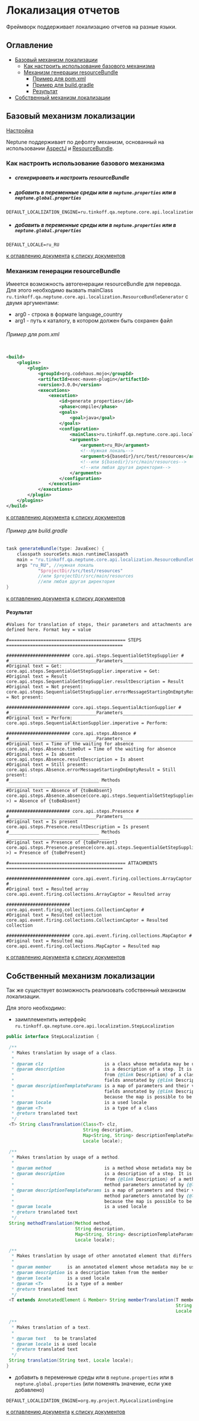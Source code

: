 # Локализация отчетов

Фреймворк поддерживает локализацию отчетов на разные языки.

## Оглавление
  - [Базовый механизм локализации](#Базовый-механизм-локализации)
    - [Как настроить использование базового механизма](#Как-настроить-использование-базового-механизма)
    - [Механизм генерации resourceBundle](#Механизм-генерации-resourceBundle)
      - [Пример для pom.xml](#Пример-для-pomxml)
      - [Пример для build.gradle](#Пример-для-buildgradle)
      - [Результат](#Результат)
  - [Собственный механизм локализации](#Собственный-механизм-локализации)

## Базовый механизм локализации

[Настройка](./SETTINGS.MD#Локализация)

Neptune поддерживает по дефолту механизм, основанный на
использовании [AspectJ](https://www.eclipse.org/aspectj/doc/released/index.html)
и [ResourceBundle](https://docs.oracle.com/en/java/javase/11/docs/api/java.base/java/util/ResourceBundle.html).

### Как настроить использование базового механизма

- ##### сгенерировать и настроить resourceBundle

- ##### добавить в переменные среды или в `neptune.properties` или в `neptune.global.properties`

```properties
DEFAULT_LOCALIZATION_ENGINE=ru.tinkoff.qa.neptune.core.api.localization.LocalizationByResourceBundle
```

- ##### добавить в переменные среды или в `neptune.properties` или в `neptune.global.properties`

```properties
DEFAULT_LOCALE=ru_RU
```

[к оглавлению документа](#Оглавление) [к списку документов](README.MD#Оглавление)

### Механизм генерации resourceBundle

Имеется возможность автогенерации resourceBundle для перевода. Для этого необходимо вызвать
mainClass `ru.tinkoff.qa.neptune.core.api.localization.ResourceBundleGenerator` с двумя аргументами:

- arg0 - строка в формате language_country
- arg1 - путь к каталогу, в котором должен быть сохранен файл

###### Пример для pom.xml

```xml

<build>
    <plugins>
        <plugin>
            <groupId>org.codehaus.mojo</groupId>
            <artifactId>exec-maven-plugin</artifactId>
            <version>3.0.0</version>
            <executions>
                <execution>
                    <id>generate properties</id>
                    <phase>compile</phase>
                    <goals>
                        <goal>java</goal>
                    </goals>
                    <configuration>
                        <mainClass>ru.tinkoff.qa.neptune.core.api.localization.ResourceBundleGenerator</mainClass>
                        <arguments>
                            <argument>ru_RU</argument>
                            <!--Нужная локаль-->
                            <argument>${basedir}/src/test/resources</argument>
                            <!--или ${basedir}/src/main/resources-->
                            <!--или любая другая директория-->
                        </arguments>
                    </configuration>
                </execution>
            </executions>
        </plugin>
    </plugins>
</build>            
```
[к оглавлению документа](#Оглавление) [к списку документов](README.MD#Оглавление)

###### Пример для build.gradle

```groovy
task generateBundle(type: JavaExec) {
    classpath sourceSets.main.runtimeClasspath
    main = "ru.tinkoff.qa.neptune.core.api.localization.ResourceBundleGenerator"
    args "ru_RU", //нужная локаль
            "$projectDir/src/test/resources"
            //или $projectDir/src/main/resources
            //или любая другая директория
}
```

[к оглавлению документа](#Оглавление) [к списку документов](README.MD#Оглавление)

#### Результат

```properties
#Values for translation of steps, their parameters and attachments are defined here. Format key = value

#============================================ STEPS ============================================ 

######################## core.api.steps.SequentialGetStepSupplier #
#_________________________________Parameters_____________________________________
#Original text = Get:
core.api.steps.SequentialGetStepSupplier.imperative = Get:
#Original text = Result
core.api.steps.SequentialGetStepSupplier.resultDescription = Result
#Original text = Not present:
core.api.steps.SequentialGetStepSupplier.errorMessageStartingOnEmptyResult = Not present:

######################## core.api.steps.SequentialActionSupplier #
#_________________________________Parameters_____________________________________
#Original text = Perform:
core.api.steps.SequentialActionSupplier.imperative = Perform:

######################## core.api.steps.Absence #
#_________________________________Parameters_____________________________________
#Original text = Time of the waiting for absence
core.api.steps.Absence.timeOut = Time of the waiting for absence
#Original text = Is absent
core.api.steps.Absence.resultDescription = Is absent
#Original text = Still present:
core.api.steps.Absence.errorMessageStartingOnEmptyResult = Still present:
#__________________________________ Methods _______________________________________
#Original text = Absence of {toBeAbsent}
core.api.steps.Absence.absence(core.api.steps.SequentialGetStepSupplier<T,?,?,?,?>) = Absence of {toBeAbsent}

######################## core.api.steps.Presence #
#_________________________________Parameters_____________________________________
#Original text = Is present
core.api.steps.Presence.resultDescription = Is present
#__________________________________ Methods _______________________________________
#Original text = Presence of {toBePresent}
core.api.steps.Presence.presence(core.api.steps.SequentialGetStepSupplier<T,?,?,?,?>) = Presence of {toBePresent}

#============================================ ATTACHMENTS ============================================ 

######################## core.api.event.firing.collections.ArrayCaptor #
#Original text = Resulted array
core.api.event.firing.collections.ArrayCaptor = Resulted array

######################## core.api.event.firing.collections.CollectionCaptor #
#Original text = Resulted collection
core.api.event.firing.collections.CollectionCaptor = Resulted collection

######################## core.api.event.firing.collections.MapCaptor #
#Original text = Resulted map
core.api.event.firing.collections.MapCaptor = Resulted map
```
[к оглавлению документа](#Оглавление) [к списку документов](README.MD#Оглавление)

## Собственный механизм локализации

Так же существует возможность реализовать собственный механизм локализации.

Для этого необходимо:

* заимплементить интерфейс
  `ru.tinkoff.qa.neptune.core.api.localization.StepLocalization`

 ```java
public interface StepLocalization {

  /**
   * Makes translation by usage of a class.
   *
   * @param clz                       is a class whose metadata may be used for auxiliary purposes
   * @param description               is a description of a step. It is fully completed by value taken
   *                                  from {@link Description} of a class and by values which are taken from
   *                                  fields annotated by {@link DescriptionFragment}
   * @param descriptionTemplateParams is a map of parameters and their values. These parameters are taken from
   *                                  fields annotated by {@link DescriptionFragment}. This parameter is included
   *                                  because the map is possible to be re-used for some reasons.
   * @param locale                    is a used locale
   * @param <T>                       is a type of a class
   * @return translated text
   */
  <T> String classTranslation(Class<T> clz,
                              String description,
                              Map<String, String> descriptionTemplateParams,
                              Locale locale);

  /**
   * Makes translation by usage of a method.
   *
   * @param method                    is a method whose metadata may be used for auxiliary purposes
   * @param description               is a description of a step. It is fully completed by value taken
   *                                  from {@link Description} of a method and by values which are taken from
   *                                  method parameters annotated by {@link DescriptionFragment}
   * @param descriptionTemplateParams is a map of parameters and their values. These parameters are taken from
   *                                  method parameters annotated by {@link DescriptionFragment}.This parameter is included
   *                                  because the map is possible to be re-used for some reasons.
   * @param locale                    is a used locale
   * @return translated text
   */
  String methodTranslation(Method method,
                           String description,
                           Map<String, String> descriptionTemplateParams,
                           Locale locale);

  /**
   * Makes translation by usage of other annotated element that differs from {@link Class} and {@link Method}
   *
   * @param member      is an annotated element whose metadata may be used for auxiliary purposes
   * @param description is a description taken from the member
   * @param locale      is a used locale
   * @param <T>         is a type of a member
   * @return translated text
   */
  <T extends AnnotatedElement & Member> String memberTranslation(T member,
                                                                 String description,
                                                                 Locale locale);

  /**
   * Makes translation of a text.
   *
   * @param text   to be translated
   * @param locale is a used locale
   * @return translated text
   */
  String translation(String text, Locale locale);
}
```

* добавить в переменные среды или в `neptune.properties` или в `neptune.global.properties` (или поменять значение, 
  если уже добавлено)

```properties
DEFAULT_LOCALIZATION_ENGINE=org.my.project.MyLocalizationEngine
```
[к оглавлению документа](#Оглавление) [к списку документов](README.MD#Оглавление) 
 
